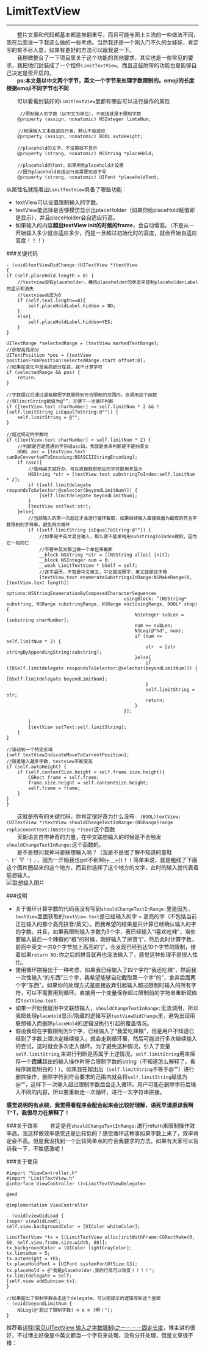 # LimitTextView
------------------------
　　整片文章和代码都基本都是推翻重写，而且可能与网上主流的一些做法不同，我在后面说一下我这么做的一些考虑。当然我还是一个刚入门不久的女娃娃，肯定写的有不尽人意，如果有更好的方法可以跟我说一下。<br/>
　　我稍微整合了一下项目里关于这个功能的其他要求，其实也是一些常见的要求，我把他们封装成了一个控件`LimitTextView`，而且这些附带的功能也是能够自己决定是否开启的。<br/>
　　**ps:本文是以中文两个字节，英文一个字节来处理字数限制的。emoji的长度根据emoji不同字节也不同**<br/>

　　可以看看封装好的`LimitTextView`里都有哪些可以进行操作的属性<br/>
		 
		 //限制输入的字数（以中文为单位），不赋值就是不限制字数
		@property (assign, nonatomic) NSInteger limteNum; 
		
	　 　//根据输入文本自适应行高，默认不自适应    
		@property (assign, nonatomic) BOOL autoHeight; 
		
		//placehold的文字，不设置就不显示       
		@property (strong, nonatomic) NSString *placeHold;
		
		//placehold的font，如果用到placehold才设置
		//因为placehold自适应行高需要知道字号 
		@property (strong, nonatomic) UIFont *placeHoldFont;
		
从属性名就能看出`LimitTextView`具备了哪些功能：<br/>

* textView可以设置限制输入的字数。<br/>
* textView能选择是否够模仿显示出placeHolder（如果你给placeHold赋值即是显示），并且placeHolder会自适应行高。<br/>
* 如果输入的内容**超出textView init的时候的frame**，会自动增高。（不是从一开始输入多少就自适应多少，而是一旦超过初始化时的高度，就会开始自适应高度！！！）

###关键代码
		
	- (void)textViewDidChange:(UITextView *)textView
	{
    if (self.placeHold.length > 0) {
        //textview没有placeholder，模仿placeholder的状态来控制placeholderLabel的显示和消失
        //textview长度为0
        if (self.text.length==0){
            self.placeHoldLabel.hidden = NO;
        }
        else{
            self.placeHoldLabel.hidden=YES;
        }
    }
    
    UITextRange *selectedRange = [textView markedTextRange];
    //获取高亮部分
    UITextPosition *pos = [textView positionFromPosition:selectedRange.start offset:0];
    //如果在变化中是高亮部分在变，就不计算字符
    if (selectedRange && pos) {
        return;
    }
    
    //字数超过后通过退格键把字数删除到符合限制的范围内，会调用这个函数
    //将limitString赋值为@“”，方便下一次循环判断
    if ([textView.text charNumber] <= self.limitNum * 2 && ![self.limitString isEqualToString:@""])	{
        self.limitString = @"";
    }
    
    //超过规定的字数时
    if ([textView.text charNumber] > self.limitNum * 2) {
        //判断是否是普通的字符或asc码，我就是拿来判断是不是纯英文
        BOOL asc = [textView.text canBeConvertedToEncoding:NSASCIIStringEncoding];
        if (asc){
            //是纯英文就好办，可以直接截取相应的字符数用来显示
            NSString *str = [textView.text substringToIndex:self.limitNum * 2];
            if ([self.limitdelegate respondsToSelector:@selector(beyondLimitNum)]) {
                [self.limitdelegate beyondLimitNum];
            }
            [textView setText:str];
        }else{
            //当前输入的第一次超过才会进行循环截取，如果继续输入直接赋值为截取的符合字数限制的字符串，避免再次循环
            if ([self.limitString isEqualToString:@""]) {
                //如果是中英文混合输入，那么就不能单纯用substringToIndex截取，因为它一视同仁
                //不管中英文都当做一个单位来截断
                __block NSString *str = [[NSString alloc] init];
                __block NSInteger num = 0;
                __weak LimitTextView * bSelf = self;
                //逐字遍历，不管是中文英文，中文就按照字，英文就是按字母
                [textView.text enumerateSubstringsInRange:NSMakeRange(0, [textView.text length])
                                                  options:NSStringEnumerationByComposedCharacterSequences
                                               usingBlock: ^(NSString* substring, NSRange substringRange, NSRange enclosingRange, BOOL* stop) {
                                                   NSInteger subLen = [substring charNumber];
                                                   num += subLen;
                                                   NSLog(@"%d", num);
                                                   if (num <= self.limitNum * 2) {
                                                       str  = [str stringByAppendingString:substring];
                                                   }else{
                                                       if ([bSelf.limitdelegate respondsToSelector:@selector(beyondLimitNum)]) {
                                                           [bSelf.limitdelegate beyondLimitNum];
                                                       }
                                                       self.limitString = str;
                                                       return;
                                                   }
                                               }];

            }
            [textView setText:self.limitString];
        }
    }
    
    //滚动到一个特定区域
    [self textViewIndicateMoveToCurrentPosition];
    //随着输入越多字数，textview不断变高
    if (self.autoHeight) {
        if (self.contentSize.height > self.frame.size.height){
            CGRect frame = self.frame;
            frame.size.height = self.contentSize.height;
            self.frame = frame;
        }
    }
	}
	

　　这就是所有的关键代码，你肯定很好奇为什么没有`- (BOOL)textView:(UITextView *)textView shouldChangeTextInRange:(NSRange)range replacementText:(NSString *)text`这个函数<br/>
　　天朝语言自带神奇的力量，在中文联想输入的时候是不会触发` shouldChangeTextInRange:`这个函数的。<br/>
　　是不是想问我神马是联想输入呐？（我是不是很了解不知道的童鞋╮(╯▽╰)╭，因为一开始我也get不到啊(┬＿┬))！！简单来说，就是粗线了下面这个图片圈起来的这个地方，而且你选择了这个地方的文字，此时的输入就代表着联想输入。<br>
![联想输入图片](http://ac-3xs828an.clouddn.com/2e447b66f68ee6f6.png)<br/>

###说明
* 关于循环计算字数的代码我没有写到`shouldChangeTextInRange:`里是因为，`textView`里面获取的`textView.text`是已经输入的字 + 高亮的字（不包括当前正在输入的那个高亮拼音/英文）。而我希望的结果是只计算已经确认输入的字的字数。并且，如果我限制输入字数为5个字，我已经输入“I喜欢吃辣”，当你要输入最后一个辣椒的“椒”的时候，刚好输入了拼音“j”，然后此时计算字数，前面中英文一共9个字节加上高亮的“j”，会发现已经到达10个字节的限制，接着如果`return NO;`你之后的拼音就再也没法输入了，感觉这种处理不是很人性化。
* 使用循环拼接出于一种考虑，如果我已经输入了四个字符“我还吃辣”，然后我一次性输入“的东西”三个字，我希望能够自动截取第一个字“的”，舍弃后面两个字“东西”。如果你的处理方式是直接放弃引起输入超过限制时输入的所有字符，可以不需要用到循环。直接用一个变量保存超过限制前的字符串重新赋值给`textView.text`.
* 如果一开始我就用中文联想输入，`shouldChangeTextInRange:`无法调用，所以我把处理`placeHold`显示/隐藏的逻辑写到`textViewDidChange`里，避免出现用联想输入而删除`placeHold`的逻辑没执行引起的覆盖情况。
* 假设我现在字数限制为5个字，已经输入了“我爱吃辣椒”，但是用户不知道已经到了字数上限决定继续输入，就会走到循环里，然后可能进行多次继续输入的尝试，这时就会多次走入循环。为了避免这种情况，引入了变量`self.limitString`,来进行判断是否属于上述情况。`self.limitString`用来保存一个**连续**超出的输入操作时符合限制字数的string（不知道怎么解释了，看程序就能明白的！）。如果我在超出后（`self.limitString`不等于@“”）进行删除操作，删除字符到符合要求的范围内就会将`self.limitString`赋值为@“”，这样下一次输入超过限制字数后会走入循环。用户可能在删除字符后输入不同的内容，所以要重新走一次循环，进行一次字符串拼接。

**感觉说明的有点绕，我觉得看程序会配合起来会比较好理解，语死早请原谅我啊T^T，我很尽力在解释了！**

###关于效率
　　肯定是在`shouldChangeTextInRange:`进行return来限制操作效率高。我这样做效率感觉还是比较低的？感觉循环这种事如果字数上来了，效率肯定会不高。但是我没找到一个比较简单点的符合我要求的方法。如果有大家可以告诉我一下，不胜感激呢！

###关于使用

	
	#import "ViewController.h"
	#import "LimitTextView.h"
	@interface ViewController ()<LimitTextViewDelegate>

	@end

	@implementation ViewController

	- (void)viewDidLoad {
    [super viewDidLoad];
    self.view.backgroundColor = [UIColor whiteColor];
    
    LimitTextView *tx = [[LimitTextView alloc]initWithFrame:CGRectMake(0, 60, self.view.frame.size.width, 80)];
    tx.backgroundColor = [UIColor lightGrayColor];
    tx.limteNum = 5;
    tx.autoHeight = YES;
    tx.placeHoldFont = [UIFont systemFontOfSize:13];
    tx.placeHold = @"我是placeholder,我的行高可以改变！！！！";
    tx.limitdelegate = self;
    [self.view addSubview:tx];
	}

	//如果超出了限制字数会走这个delegate，可以把提示的逻辑写到这个里面
	- (void)beyondLimitNum {
	    NSLog(@"超过了限制字数( ⊙ o ⊙ )啊！");
	}


推荐看[详释(常见UITextView 输入之字数限制)之一－－－固定长度](http://blog.csdn.net/fengsh998/article/details/45421107)，博主讲的很好，不过博主好像是中英文都当一个字符来处理，没有分开处理，但是文章很不错：<br/>

　
